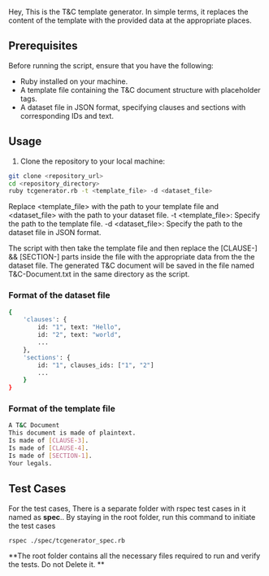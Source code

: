 Hey, 
This is the T&C template generator. In simple terms, it replaces the content of the template with the provided data at the appropriate places. 

## Prerequisites

Before running the script, ensure that you have the following:

- Ruby installed on your machine.
- A template file containing the T&C document structure with placeholder tags.
- A dataset file in JSON format, specifying clauses and sections with corresponding IDs and text.

## Usage
1. Clone the repository to your local machine:
```bash
git clone <repository_url>
cd <repository_directory>
ruby tcgenerator.rb -t <template_file> -d <dataset_file>
```

Replace <template_file> with the path to your template file and <dataset_file> with the path to your dataset file.
-t <template_file>: Specify the path to the template file.
-d <dataset_file>: Specify the path to the dataset file in JSON format.

The script with then take the template file and then replace the [CLAUSE-] && [SECTION-] parts inside the file with the appropriate data from the the dataset file. 
The generated T&C document will be saved in the file named T&C-Document.txt in the same directory as the script.


### Format of the dataset file

```bash
{
	'clauses': {
		id: "1", text: "Hello",
		id: "2", text: "world",
		...
	},
	'sections': {
		id: "1", clauses_ids: ["1", "2"]
		...
	}
}
```


### Format of the template file
```bash
A T&C Document
This document is made of plaintext.
Is made of [CLAUSE-3].
Is made of [CLAUSE-4].
Is made of [SECTION-1].
Your legals.
```

## Test Cases

For the test cases, There is a separate folder with rspec test cases in it named as **spec**.. By staying in the root folder, run this command to initiate the test cases

```bash
rspec ./spec/tcgenerator_spec.rb
```

**The root folder contains all the necessary files required to run and verify the tests. Do not Delete it. **	